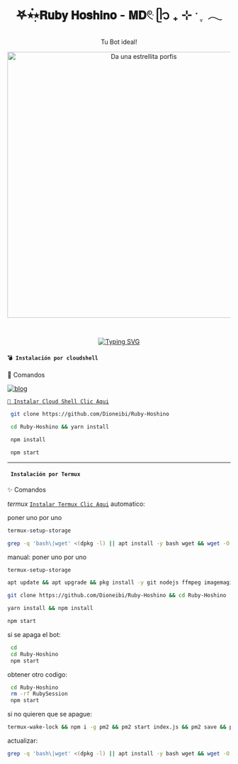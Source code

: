 <h1 align="center">𖤐⭒๋࣭⭑𝗥𝘂𝗯𝘆 𝗛𝗼𝘀𝗵𝗶𝗻𝗼 - 𝗠𝗗𓏲ּ ᥫ᭡ ₊ ⊹ ˑ ִ ֶ 𓂃</h1>
<p align="center">Tu Bot ideal!</p>

<p align="center">
  <img src="https://files.catbox.moe/2543jw.jpg" alt="Da una estrellita porfis" width="600"/>
</p>
<br>
 </p>
    <p align="center">
<a href="https://git.io/typing-svg"><img src="https://readme-typing-svg.demolab.com?font=EB+Garamond&weight=800&size=28&duration=4000&pause=1000&random=false&width=435&lines=Bienvenido al repo de Ruby-Hoshino-MD;MULTI-DEVICE+WHATSAPP+BOT;DEVELOPED+BY Dioneibi." alt="Typing SVG" /></a>

#### **`💣 Instalación por cloudshell`**

 🦎 Comandos</b></summary>

[![blog](https://img.shields.io/badge/Video-Tutorial-FF0000?style=for-the-badge&logo=youtube&logoColor=white)
](https://youtu.be/0JtOm_ie4CQ?si=kbL823AQmUhC3PmC)

[`🚩 Instalar Cloud Shell Clic Aqui`](https://www.mediafire.com/file/bp2l6cci2p30hjv/Cloud+Shell_1.apk/file)

```bash
 git clone https://github.com/Dioneibi/Ruby-Hoshino
```

```bash
 cd Ruby-Hoshino && yarn install
```

```bash
 npm install
```

```bash
 npm start
```

</details>

---
#### **` Instalación por Termux`**

 ✨ Comandos</b></summary>

*termux*
[`Instalar Termux Clic Aqui`](https://www.mediafire.com/file/3hsvi3xkpq3a64o/termux_118.apk/file)
automatico:

poner uno por uno

```bash
termux-setup-storage
```
```bash
grep -q 'bash\|wget' <(dpkg -l) || apt install -y bash wget && wget -O - https://raw.githubusercontent.com/Dioneibi/Ruby-Hoshino/main/install22.sh | bash
```

manual:
poner uno por uno 

```bash
termux-setup-storage
```
```bash
apt update && apt upgrade && pkg install -y git nodejs ffmpeg imagemagick yarn
```
```bash
git clone https://github.com/Dioneibi/Ruby-Hoshino && cd Ruby-Hoshino
```
```bash
yarn install && npm install
```
```bash
npm start
```

si se apaga el bot:
```bash
 cd 
 cd Ruby-Hoshino
 npm start
```
 obtener otro codigo:
```bash
 cd Ruby-Hoshino
 rm -rf RubySession
 npm start
```
 si no quieren que se apague:
```bash
termux-wake-lock && npm i -g pm2 && pm2 start index.js && pm2 save && pm2 logs 
```
actualizar:
```bash
grep -q 'bash\|wget' <(dpkg -l) || apt install -y bash wget && wget -O - https://raw.githubusercontent.com/Dioneibi/Ruby-Hoshino/master/update.sh | bash
 ```
